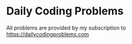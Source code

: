 # Daily Coding Problems

All problems are provided by my subscription to <https://dailycodingproblems.com>
